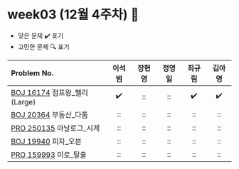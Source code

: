 
# week03 (12월 4주차) :pencil:

- 맞은 문제 :heavy_check_mark: 표기
- 고민한 문제 :mag: 표기


| Problem No.|이석범|장현영|정영일|최규림|김아영|
|:--------------------------------------------------------------------------------------- |:----------------:|:----:|:----------------:|:----------------:|:----------------:|
| [BOJ 16174](https://www.acmicpc.net/problem/16174) 점프왕_쩰리(Large)                                    |:heavy_check_mark:|::|::|:heavy_check_mark:|:heavy_check_mark:|
| [BOJ 20364](https://www.acmicpc.net/problem/20364) 부동산_다툼                          |::|::|::|::|::|
| [PRO 250135](https://school.programmers.co.kr/learn/courses/30/lessons/250135) 아날로그_시계 |::|::|::|::|::|
| [BOJ 19940](https://www.acmicpc.net/problem/19940) 피자_오븐                                    |::|::|::|::|::|
| [PRO 159993](https://school.programmers.co.kr/learn/courses/30/lessons/159993) 미로_탈출 |::|::|::|::|::|
